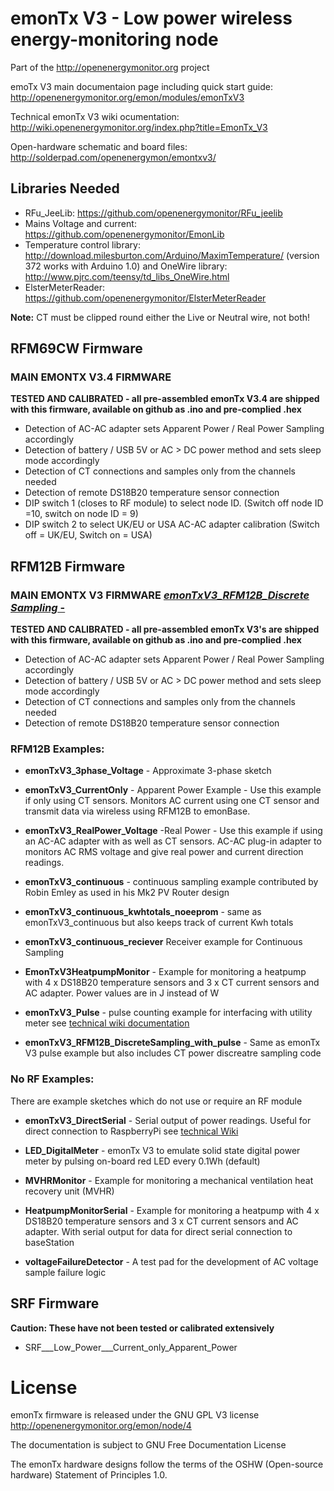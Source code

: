 # emonTx V3 - Low power wireless energy-monitoring node 

Part of the http://openenergymonitor.org project

emoTx V3 main documentaion page including quick start guide: 
http://openenergymonitor.org/emon/modules/emonTxV3

Technical emonTx V3 wiki ocumentation: http://wiki.openenergymonitor.org/index.php?title=EmonTx_V3

Open-hardware schematic and board files: http://solderpad.com/openenergymon/emontxv3/

## Libraries Needed
* RFu_JeeLib: https://github.com/openenergymonitor/RFu_jeelib
* Mains Voltage and current: https://github.com/openenergymonitor/EmonLib
* Temperature control library: http://download.milesburton.com/Arduino/MaximTemperature/ (version 372 works with Arduino 1.0) and OneWire library: http://www.pjrc.com/teensy/td_libs_OneWire.html
* ElsterMeterReader: https://github.com/openenergymonitor/ElsterMeterReader

**Note:** CT must be clipped round either the Live or Neutral wire, not both! 

## RFM69CW Firmware

### MAIN EMONTX V3.4 FIRMWARE 
**TESTED AND CALIBRATED - all pre-assembled emonTx V3.4 are shipped with this firmware, available on github as .ino and pre-complied .hex**

* Detection of AC-AC adapter sets Apparent Power / Real Power Sampling accordingly
* Detection of battery / USB 5V or AC > DC power method and sets sleep mode accordingly
* Detection of CT connections and samples only from the channels needed
* Detection of remote DS18B20 temperature sensor connection
* DIP switch 1 (closes to RF module) to select node ID. (Switch off node ID =10, switch on node ID = 9)
* DIP switch 2 to select UK/EU or USA AC-AC adapter calibration (Switch off = UK/EU, Switch on = USA)


## RFM12B Firmware

### MAIN EMONTX V3 FIRMWARE [*emonTxV3_RFM12B_Discrete Sampling* -](https://github.com/openenergymonitor/emonTxFirmware/tree/master/emonTxV3/RFM12B/emonTxV3_RFM12B_DiscreteSampling)
**TESTED AND CALIBRATED - all pre-assembled emonTx V3's are shipped with this firmware, available on github as .ino and pre-complied .hex**

* Detection of AC-AC adapter sets Apparent Power / Real Power Sampling accordingly
* Detection of battery / USB 5V or AC > DC power method and sets sleep mode accordingly
* Detection of CT connections and samples only from the channels needed
* Detection of remote DS18B20 temperature sensor connection


### RFM12B Examples:
* **emonTxV3_3phase_Voltage** - Approximate 3-phase sketch 

* **emonTxV3_CurrentOnly** - Apparent Power Example - Use this example if only using CT sensors. Monitors AC current using one CT sensor and transmit data via wireless using RFM12B to emonBase.

* **emonTxV3_RealPower_Voltage** -Real Power - Use this example if using an AC-AC adapter with as well as CT sensors. AC-AC plug-in adapter to monitors AC RMS voltage and give real power and current direction readings.

* **emonTxV3_continuous** - continuous sampling example contributed by Robin Emley as used in his Mk2 PV Router design

* **emonTxV3_continuous_kwhtotals_noeeprom** - same as emonTxV3_continuous but also keeps track of current Kwh totals

* **emonTxV3_continuous_reciever** Receiver example for Continuous Sampling

* **EmonTxV3HeatpumpMonitor** - Example for monitoring a heatpump with 4 x DS18B20 temperature sensors and 3 x CT current sensors and AC adapter. Power values are in J instead of W

* **emonTxV3_Pulse** - pulse counting example for interfacing with utility meter see [technical wiki documentation](http://wiki.openenergymonitor.org/index.php?title=EmonTx_V3#Utility_Meter_Interface)

* **emonTxV3_RFM12B_DiscreteSampling_with_pulse** - Same as emonTx V3 pulse example but also includes CT power discreatre sampling code


### No RF Examples:
There are example sketches which do not use or require an RF module 

* **emonTxV3_DirectSerial** - Serial output of power readings. Useful for direct connection to RaspberryPi see [technical Wiki](http://wiki.openenergymonitor.org/index.php?title=EmonTx_V3#Direct_connection_emonTx_V3_.3E_Raspberry_Pi_GPIO) 

* **LED_DigitalMeter** - emonTx V3 to emulate solid state digital power meter by pulsing on-board red LED every 0.1Wh (default)

* **MVHRMonitor** - Example for monitoring a mechanical ventilation heat recovery unit (MVHR)

* **HeatpumpMonitorSerial** -  Example for monitoring a heatpump with 4 x DS18B20 temperature sensors and 3 x CT current sensors and AC adapter. With serial output for data for direct serial connection to baseStation

* **voltageFailureDetector** - A test pad for the development of AC voltage sample failure logic

## SRF Firmware
**Caution: These have not been tested or calibrated extensively** 

* SRF___Low_Power___Current_only_Apparent_Power

# License
emonTx firmware is released under the GNU GPL V3 license http://openenergymonitor.org/emon/node/4

The documentation is subject to GNU Free Documentation License 

The emonTx hardware designs follow the terms of the OSHW (Open-source hardware) Statement of Principles 1.0.
